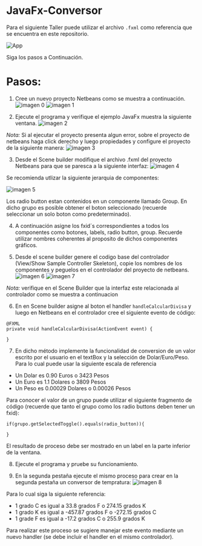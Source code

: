 ﻿# JavaFx-Conversor

Para el siguiente Taller puede utilizar el archivo ```.fxml``` como referencia que se encuentra en este repositorio.

![App](./img/app.PNG)

Siga los pasos a Continuación.

# Pasos:

1. Cree un nuevo proyecto Netbeans como se muestra a continuación.
  ![imagen 0](./img/tut_0.PNG)
  ![imagen 1](./img/tut_1.PNG)

2. Ejecute el programa y verifique el ejemplo JavaFx muestra la siguiente ventana.
  ![imagen 2](./img/tut_2.PNG)

  _Nota:_ Si al ejecutar el proyecto presenta algun error, sobre el proyecto de netbeans haga click derecho y luego propiedades y configure el proyecto de la siguiente manera:
  ![imagen 3](./img/tut_3.PNG)

3. Desde el Scene builder modifique el archivo .fxml del proyecto Netbeans para que se paresca a la siguiente interfaz:
  ![imagen 4](./img/tut_4.PNG)
  
  Se recomienda utlizar la siguiente jerarquia de componentes:
  
  ![imagen 5](./img/tut_5.PNG)
  
  Los radio button estan contenidos en un componente llamado Group. En dicho grupo es posible obtener el boton seleccionado (recuerde seleccionar un solo boton como predeterminado).

4. A continuación asigne los fxid´s correspondientes a todos los componentes como botones, labels, radio button, group. Recuerde utilizar nombres coherentes al proposito de dichos componentes gráficos.

5. Desde el scene builder genere el codigo base del controlador (View/Show Sample Controller Skeleton), copie los nombres de los componentes y peguelos en el controlador del proyecto de netbeans.
  ![imagen 6](./img/tut_6.PNG)
  ![imagen 7](./img/tut_7.PNG)
  
  _Nota:_ verifique en el Scene Builder que la interfaz este relacionada al controlador como se muestra a continuacion

6. En en Scene builder asigne al boton el handler ```handleCalcularDivisa``` y luego en Netbeans en el controlador cree el siguiente evento de código:
  ```
  @FXML
  private void handleCalcularDivisa(ActionEvent event) {

  }
  ```
7. En dicho método implemente la funcionalidad de conversion de un valor escrito por el usuario en el textBox y la selección de Dolar/Euro/Peso. Para lo cual puede usar la siguiente escala de referencia
  - Un Dolar es 0.90 Euros o 3423 Pesos
  - Un Euro es 1.1 Dolares o 3809 Pesos
  - Un Peso es 0.00029 Dolares o 0.00026 Pesos
  
  Para conocer el valor de un grupo puede utilizar el siguiente fragmento de código (recuerde que tanto el grupo como los radio buttons deben tener un fxid):
  ```
  if(grupo.getSelectedToggle().equals(radio_button)){
  
  }
  ```
  El resultado de proceso debe ser mostrado en un label en la parte inferior de la ventana.
  
8. Ejecute el programa y pruebe su funcionamiento.

9. En la segunda pestaña ejecute el mismo proceso para crear en la segunda pestaña un conversor de tempratura:
  ![imagen 8](./img/tut_8.PNG)
  
  Para lo cual siga la siguiente referencia:
  - 1 grado C es igual a 33.8 grados F o 274.15 grados K
  - 1 grado K es igual a -457.87 grados F o -272.15 grados C
  - 1 grade F es igual a -17.2 grados C o 255.9 grados K
  
  Para realizar este proceso se sugiere manejar este evento mediante un nuevo handler (se debe incluir el handler en el mismo controlador). 
  
